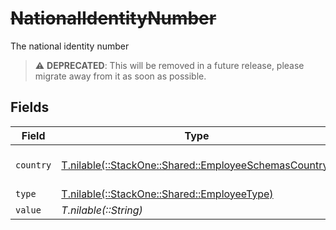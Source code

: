 # ~~NationalIdentityNumber~~

The national identity number

> :warning: **DEPRECATED**: This will be removed in a future release, please migrate away from it as soon as possible.


## Fields

| Field                                                                                                  | Type                                                                                                   | Required                                                                                               | Description                                                                                            | Example                                                                                                |
| ------------------------------------------------------------------------------------------------------ | ------------------------------------------------------------------------------------------------------ | ------------------------------------------------------------------------------------------------------ | ------------------------------------------------------------------------------------------------------ | ------------------------------------------------------------------------------------------------------ |
| `country`                                                                                              | [T.nilable(::StackOne::Shared::EmployeeSchemasCountry)](../../models/shared/employeeschemascountry.md) | :heavy_minus_sign:                                                                                     | The country code                                                                                       |                                                                                                        |
| `type`                                                                                                 | [T.nilable(::StackOne::Shared::EmployeeType)](../../models/shared/employeetype.md)                     | :heavy_minus_sign:                                                                                     | N/A                                                                                                    |                                                                                                        |
| `value`                                                                                                | *T.nilable(::String)*                                                                                  | :heavy_minus_sign:                                                                                     | N/A                                                                                                    | 123456789                                                                                              |